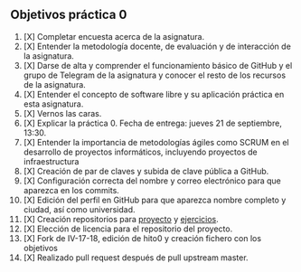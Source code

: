 ## Objetivos práctica 0

1. [X] Completar encuesta acerca de la asignatura.
2. [X] Entender la metodología docente, de evaluación y de interacción de la asignatura.
3. [X] Darse de alta y comprender el funcionamiento básico de GitHub y el grupo de Telegram de la asignatura y conocer el resto de los recursos de la asignatura.
4. [X] Entender el concepto de software libre y su aplicación práctica en esta asignatura.
5. [X] Vernos las caras.
6. [X] Explicar la práctica 0. Fecha de entrega: jueves 21 de septiembre, 13:30.
7. [X] Entender la importancia de metodologías ágiles como SCRUM en el desarrollo de proyectos informáticos, incluyendo proyectos de infraestructura
8. [X] Creación de par de claves y subida de clave pública a GitHub.
9. [X] Configuración correcta del nombre y correo electrónico para que aparezca en los commits.
10. [X] Edición del perfil en GitHub para que aparezca nombre completo y ciudad, así como universidad.
11. [X] Creación repositorios para [proyecto](https://github.com/ajpelaez/IV-Proyecto) y [ejercicios](https://github.com/ajpelaez/IV-Ejercicios).
12. [X] Elección de licencia para el repositorio del proyecto.
13. [X] Fork de IV-17-18, edición de hito0 y creación fichero con los objetivos
14. [X] Realizado pull request después de pull upstream master.
